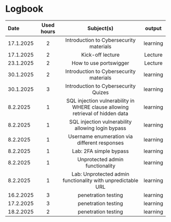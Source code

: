 # Logbook



| Date       | Used hours            | Subject(s)         |  output        
| :---       |     :---:             |     :---:          |     :---:      
| 17.1.2025  | 2 | Introduction to Cybersecurity materials | learning  |                
| 17.1.2025 | 2 | Kick-off lecture  | Lecture   |                
| 23.1.2025 | 2 |  How to use portswigger |  Lecture |    
| 30.1.2025  | 2 | Introduction to Cybersecurity materials | learning  |
| 30.1.2025 | 3 |  Introduction to Cybersecurity Quizes | learning  |     
| 8.2.2025 | 1 | SQL injection vulnerability in WHERE clause allowing retrieval of hidden data  | learning  |
| 8.2.2025 | 1 | SQL injection vulnerability allowing login bypass  | learning  |
| 8.2.2025 | 1 | Username enumeration via different responses  | learning  |
| 8.2.2025 | 1 | Lab: 2FA simple bypass  | learning  |
| 8.2.2025 | 1 | Unprotected admin functionality  | learning  |
| 8.2.2025 | 1 | Lab: Unprotected admin functionality with unpredictable URL  | learning  |
| 16.2.2025 | 3 | penetration testing  | learning  |
| 17.2.2025 | 3 | penetration testing  | learning  |
| 18.2.2025 | 2 | penetration testing  | learning  |
